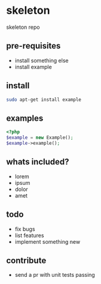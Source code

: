 # skeleton
skeleton repo

## pre-requisites
- install something else
- install example

## install
```sh
sudo apt-get install example
```

## examples
```php
<?php
$example = new Example();
$example->example();
```

## whats included?
- lorem
- ipsum
- dolor
- amet

## todo
- fix bugs
- list features
- implement something new

## contribute
- send a pr with unit tests passing
